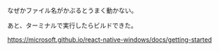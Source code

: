 
なぜかファイル名がかぶるとうまく動かない。

あと、ターミナルで実行したらビルドできた。

<https://microsoft.github.io/react-native-windows/docs/getting-started>






